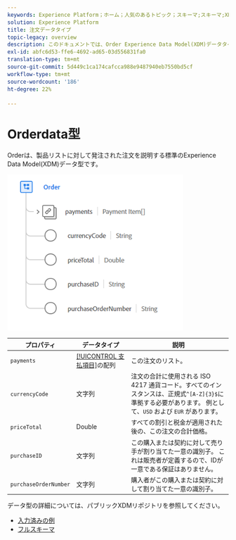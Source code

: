 ```yaml
---
keywords: Experience Platform；ホーム；人気のあるトピック；スキーマ;スキーマ;XDM；フィールド；スキーマ;スキーマ；順序；データ型；データ型；
solution: Experience Platform
title: 注文データタイプ
topic-legacy: overview
description: このドキュメントでは、Order Experience Data Model(XDM)データタイプの概要を説明します。
exl-id: abfc6d53-ffe6-4692-ad65-03d556831fa0
translation-type: tm+mt
source-git-commit: 5d449c1ca174cafcca988e9487940eb7550bd5cf
workflow-type: tm+mt
source-wordcount: '186'
ht-degree: 22%

---
```


#  Orderdata型

 Orderは、製品リストに対して発注された注文を説明する標準のExperience Data Model(XDM)データ型です。

<img src="../images/data-types/order.PNG" width="400" /><br />

| プロパティ | データタイプ | 説明 |
| --- | --- | --- |
| `payments` | [[!UICONTROL 支払項目]](./payment-item.md)の配列 | この注文のリスト。 |
| `currencyCode` | 文字列 | 注文の合計に使用される ISO 4217 通貨コード。すべてのインスタンスは、正規式`^[A-Z]{3}$`に準拠する必要があります。 例として、`USD` および `EUR` があります。 |
| `priceTotal` | Double | すべての割引と税金が適用された後の、この注文の合計価格。 |
| `purchaseID` | 文字列 | この購入または契約に対して売り手が割り当てた一意の識別子。 これは販売者が定義するので、IDが一意である保証はありません。 |
| `purchaseOrderNumber` | 文字列 | 購入者がこの購入または契約に対して割り当てた一意の識別子。 |

データ型の詳細については、パブリックXDMリポジトリを参照してください。

* [入力済みの例](https://github.com/adobe/xdm/blob/master/components/datatypes/data/order.example.1.json)
* [フルスキーマ](https://github.com/adobe/xdm/blob/master/components/datatypes/data/order.schema.json)
